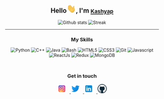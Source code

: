 <div align="center">
<h2>Hello<img src="https://github.com/vstark21/vstark21/blob/master/Hi.gif" width=30px alt="Hi_GIF">, I'm <a href="https://vstark21.github.io"><small>Kashyap</small></a></h2>
</div>
<div align="center">
    <img src="https://github-readme-stats.vercel.app/api?username=kashyap-54&show_icons=true&theme=tokyonight"alt="Github stats" width=45%>
    <img src="https://github-readme-streak-stats.herokuapp.com/?user=kashyap-54&theme=tokyonight" alt="Streak" width=45%>
    <br>
</div>
<hr><div align="center">
    	<h3>My Skills</h3>
    	<img alt="Python" src="https://img.shields.io/badge/python%20-%2314354C.svg?&style=for-the-badge&logo=python&logoColor=white"/>
        <img alt="C++" src="https://img.shields.io/badge/c++%20-%2300599C.svg?&style=for-the-badge&logo=c%2B%2B&ogoColor=white"/>
		<img alt="Java" src="https://img.shields.io/badge/java-%23ED8B00.svg?&style=for-the-badge&logo=java&logoColor=white"/>
    	<img alt="Bash" src="https://img.shields.io/badge/bash%20-%23121011.svg?&style=for-the-badge&logo=gnu-bash&logoColor=white"/>
    <img alt="HTML5" src="https://img.shields.io/badge/html5%20-%23E34F26.svg?&style=for-the-badge&logo=html5&logoColor=white"/>
    <img alt="CSS3" src="https://img.shields.io/badge/css3%20-%231572B6.svg?&style=for-the-badge&logo=css3&logoColor=white"/>
    	<img alt="Git" src="https://img.shields.io/badge/git%20-%23F05033.svg?&style=for-the-badge&logo=git&logoColor=white"/>
		<img alt="Javascript" src="https://img.shields.io/badge/JavaScript-323330?style=for-the-badge&logo=javascript&logoColor=F7DF1E"/>
    	<img alt="ReactJs" src="https://img.shields.io/badge/React-20232A?style=for-the-badge&logo=react&logoColor=61DAFB" />
	<img alt="Redux" src="https://img.shields.io/badge/Redux-593D88?style=for-the-badge&logo=redux&logoColor=white" />
	<img alt="MongoDB" src="https://img.shields.io/badge/MongoDB-4EA94B?style=for-the-badge&logo=mongodb&logoColor=white" />
	
</div><br>
<div align="center" style="padding-top:10px;">
	<h3>Get in touch</h3>
<a href="https://www.instagram.com/k_kashyap_45/">
<img src="https://github.com/vstark21/vstark21/blob/master/instagram.png" width=30px style="padding-right:10px;">
</a>
<a href="https://twitter.com/kbkthebolt">
<img src="https://github.com/vstark21/vstark21/blob/master/twitter.png" width=30px style="padding-right:10px;">
</a>
<a href="www.linkedin.com/in/kashyap-kakkunuru-a824a11a3">
<img src="https://github.com/vstark21/vstark21/blob/master/linkedin.png" width=30px style="padding-right:10px;">
</a>
<a href="https://github.com/kashyap-54">
<img src="https://github.com/vstark21/vstark21/blob/master/github.png" width=30px>
</a>
</div>

<!---
kashyap-54/kashyap-54 is a ✨ special ✨ repository because its `README.md` (this file) appears on your GitHub profile.
You can click the Preview link to take a look at your changes.
--->
